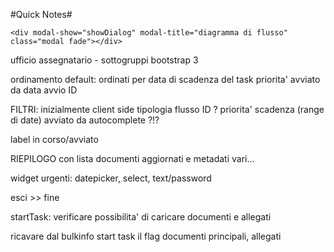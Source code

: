 #Quick Notes#

```
<div modal-show="showDialog" modal-title="diagramma di flusso" class="modal fade"></div>
```

ufficio assegnatario - sottogruppi bootstrap 3


ordinamento
  default: ordinati per data di scadenza del task
  priorita'
  avviato da
  data avvio
  ID


FILTRI:
  inizialmente client side
  tipologia flusso
  ID ?
  priorita'
  scadenza (range di date)
  avviato da
  autocomplete ?!?


label in corso/avviato

RIEPILOGO con lista documenti aggiornati e metadati vari...

widget urgenti: datepicker, select, text/password

esci >> fine

startTask: verificare possibilita' di caricare documenti e allegati

ricavare dal bulkinfo start task il flag documenti principali, allegati